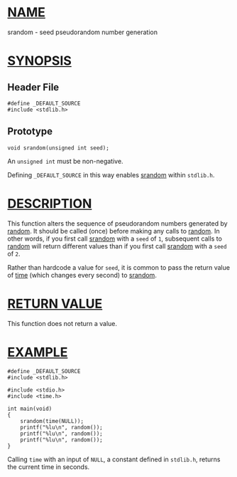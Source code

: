 # [NAME](#name)

srandom - seed pseudorandom number generation

# [SYNOPSIS](#synopsis)

## Header File

    #define _DEFAULT_SOURCE
    #include <stdlib.h>

## Prototype

    void srandom(unsigned int seed);

An `unsigned int` must be non-negative.

Defining `_DEFAULT_SOURCE` in this way enables [srandom](srandom) within `stdlib.h`.

# [DESCRIPTION](#description)

This function alters the sequence of pseudorandom numbers generated by [random](random). It should be called (once) before making any calls to [random](random). In other words, if you first call [srandom](srandom) with a `seed` of `1`, subsequent calls to [random](random) will return different values than if you first call [srandom](srandom) with a `seed` of `2`.

Rather than hardcode a value for `seed`, it is common to pass the return value of [time](/2/time) (which changes every second) to [srandom](srandom).

# [RETURN VALUE](#return-value)

This function does not return a value.

# [EXAMPLE](#example)

    #define _DEFAULT_SOURCE
    #include <stdlib.h>

    #include <stdio.h>
    #include <time.h>

    int main(void)
    {
        srandom(time(NULL));
        printf("%lu\n", random());
        printf("%lu\n", random());
        printf("%lu\n", random());
    }

Calling `time` with an input of `NULL`, a constant defined in `stdlib.h`, returns the current time in seconds.
